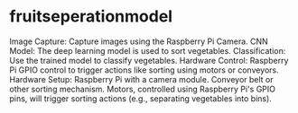 # fruitseperationmodel
Image Capture: Capture images using the Raspberry Pi Camera.
CNN Model: The deep learning model is used to sort vegetables.
Classification: Use the trained model to classify vegetables.
Hardware Control: Raspberry Pi GPIO control to trigger actions like sorting using motors or conveyors.
Hardware Setup:
Raspberry Pi with a camera module.
Conveyor belt or other sorting mechanism.
Motors, controlled using Raspberry Pi's GPIO pins, will trigger sorting actions (e.g., separating vegetables into bins).
